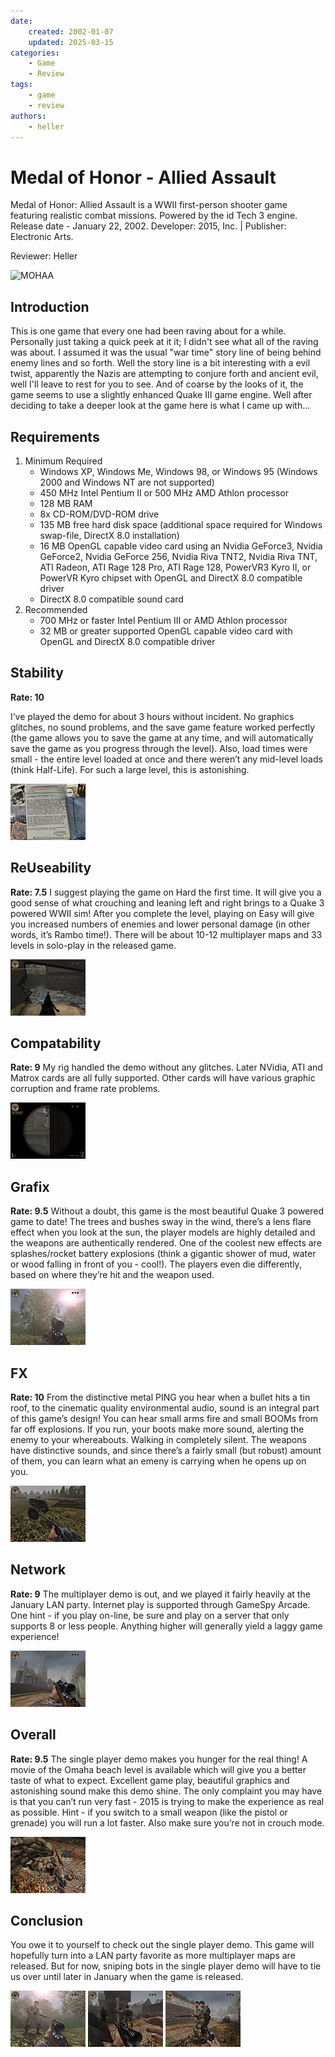 ```yaml
---
date:
    created: 2002-01-07
    updated: 2025-03-15
categories:
    - Game
    - Review
tags:
    - game
    - review
authors:
    - heller
---
```


# Medal of Honor - Allied Assault

Medal of Honor: Allied Assault is a WWII first-person shooter game featuring realistic combat missions. Powered by the id Tech 3 engine. Release date - January 22, 2002. Developer: 2015, Inc. | Publisher: Electronic Arts.

Reviewer: Heller

<!-- more -->

![MOHAA](https://cdn2.steamgriddb.com/logo_thumb/9cf2af1403d6f96d729fe33c63c75585.png)

## Introduction

This is one game that every one had been raving about for a while. Personally just taking a quick peek at it it; I didn't see what all of the raving was about. I assumed it was the usual "war time" story line of being behind enemy lines and so forth. Well the story line is a bit interesting with a evil twist, apparently the Nazis are attempting to conjure forth and ancient evil, well I'll leave to rest for you to see. And of coarse by the looks of it, the game seems to use a slightly enhanced Quake III game engine. Well after deciding to take a deeper look at the game here is what I came up with...

## Requirements

1. Minimum Required
    * Windows XP, Windows Me, Windows 98, or Windows 95 (Windows 2000 and Windows NT are not supported)
    * 450 MHz Intel Pentium II or 500 MHz AMD Athlon processor
    * 128 MB RAM
    * 8x CD-ROM/DVD-ROM drive
    * 135 MB free hard disk space (additional space required for Windows swap-file, DirectX 8.0 installation)
    * 16 MB OpenGL capable video card using an Nvidia GeForce3, Nvidia GeForce2, Nvidia GeForce 256, Nvidia Riva TNT2, Nvidia Riva TNT, ATI Radeon, ATI Rage 128 Pro, ATI Rage 128, PowerVR3 Kyro II, or PowerVR Kyro chipset with OpenGL and DirectX 8.0 compatible driver
    * DirectX 8.0 compatible sound card
2. Recommended
    * 700 MHz or faster Intel Pentium III or AMD Athlon processor
    * 32 MB or greater supported OpenGL capable video card with OpenGL and DirectX 8.0 compatible driver

## Stability

**Rate: 10** 

I’ve played the demo for about 3 hours without incident. No graphics glitches, no sound problems, and the save game feature worked perfectly (the game allows you to save the game at any time, and will automatically save the game as you progress through the level). Also, load times were small - the entire level loaded at once and there weren’t any mid-level loads (think Half-Life). For such a large level, this is astonishing.

 ![Gameplay](xmoh-0.jpg)
 
## ReUseability

**Rate: 7.5**
 I suggest playing the game on Hard the first time. It will give you a good sense of what crouching and leaning left and right brings to a Quake 3 powered WWII sim! After you complete the level, playing on Easy will give you increased numbers of enemies and lower personal damage (in other words, it’s Rambo time!). There will be about 10-12 multiplayer maps and 33 levels in solo-play in the released game.
 
 ![Gameplay](xmoh-1.jpg)

## Compatability

**Rate: 9** 
My rig handled the demo without any glitches. Later NVidia, ATI and Matrox cards are all fully supported. Other cards will have various graphic corruption and frame rate problems.


 ![Gameplay](xmoh-2.jpg)

## Grafix

**Rate: 9.5** 
Without a doubt, this game is the most beautiful Quake 3 powered game to date! The trees and bushes sway in the wind, there’s a lens flare effect when you look at the sun, the player models are highly detailed and the weapons are authentically rendered. One of the coolest new effects are splashes/rocket battery explosions (think a gigantic shower of mud, water or wood falling in front of you - cool!). The players even die differently, based on where they’re hit and the weapon used.


 ![Gameplay](xmoh-3.jpg)

## FX
**Rate: 10** 
From the distinctive metal PING you hear when a bullet hits a tin roof, to the cinematic quality environmental audio, sound is an integral part of this game’s design! You can hear small arms fire and small BOOMs from far off explosions. If you run, your boots make more sound, alerting the enemy to your whereabouts. Walking in completely silent. The weapons have distinctive sounds, and since there’s a fairly small (but robust) amount of them, you can learn what an emeny is carrying when he opens up on you.


 ![Gameplay](xmoh-4.jpg)

## Network
**Rate: 9** 
The multiplayer demo is out, and we played it fairly heavily at the January LAN party. Internet play is supported through GameSpy Arcade. One hint - if you play on-line, be sure and play on a server that only supports 8 or less people. Anything higher will generally yield a laggy game experience!


 ![Gameplay](xmoh-5.jpg)

## Overall
**Rate: 9.5** 
The single player demo makes you hunger for the real thing! A movie of the Omaha beach level is available which will give you a better taste of what to expect. Excellent game play, beautiful graphics and astonishing sound make this demo shine. The only complaint you may have is that you can’t run very fast - 2015 is trying to make the experience as real as possible. Hint - if you switch to a small weapon (like the pistol or grenade) you will run a lot faster. Also make sure you’re not in crouch mode.


 ![Gameplay](xmoh-6.jpg)

## Conclusion
You owe it to yourself to check out the single player demo. This game will hopefully turn into a LAN party favorite as more multiplayer maps are released. But for now, sniping bots in the single player demo will have to tie us over until later in January when the game is released.

 ![Gameplay](xmoh-7.jpg) ![Gameplay](xmoh-8.jpg) ![Gameplay](xmoh-9.jpg)
 